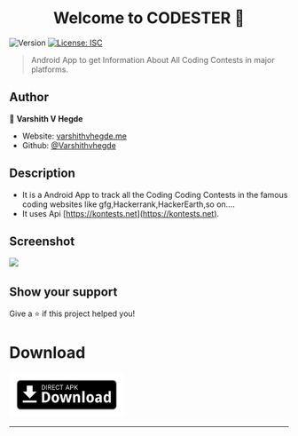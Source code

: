 
<h1 align="center">Welcome to CODESTER 👋</h1>
<p>
  <img alt="Version" src="https://img.shields.io/badge/version-1.0.0-blue.svg?cacheSeconds=2592000" />
  <a href="#" target="_blank">
    <img alt="License: ISC" src="https://img.shields.io/badge/License-ISC-yellow.svg" />
  </a>
</p>

> Android App to get Information About All Coding Contests in major platforms.


## Author

👤 **Varshith V Hegde**

* Website: [varshithvhegde.me](https://Varshithvhegde.github.io)
* Github: [@Varshithvhegde](https://github.com/Varshithvhegde)
## Description
- It is a Android App to track all the Coding Coding Contests in the famous coding websites like gfg,Hackerrank,HackerEarth,so on....
- It uses Api [https://kontests.net](https://kontests.net).

## Screenshot

<img src="https://user-images.githubusercontent.com/80502833/181905078-fd360307-4206-46d1-b54c-991b9ab9e234.jpg" width=300px/>

## Show your support

Give a ⭐️ if this project helped you!
# Download
[<img src="https://raw.githubusercontent.com/Varshithvhegde/Scan_Me/master/direct-apk-download.png"
      alt="Direct apk download"
      height="80">](https://github.com/Varshithvhegde/Codester/releases/download/v1.0.0/app-debug.apk) 
      
***
      
      
      
     
